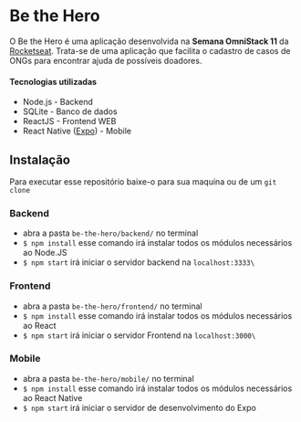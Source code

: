 # Be the Hero

O Be the Hero é uma aplicação desenvolvida na **Semana OmniStack 11** da [Rocketseat](https://github.com/rocketseat). Trata-se de uma aplicação que facilita o cadastro de casos de ONGs para encontrar ajuda de possíveis doadores.

#### Tecnologias utilizadas
 - Node.js - Backend
 - SQLite - Banco de dados
 - ReactJS - Frontend WEB
 - React Native ([Expo](https://docs.expo.io/versions/latest/)) - Mobile
 
## Instalação
Para executar esse repositório baixe-o para sua maquina ou de um `git clone`

### Backend
-   abra a pasta  `be-the-hero/backend/`  no terminal
-   `$ npm install`  esse comando irá instalar todos os módulos necessários ao Node.JS
-   `$ npm start`  irá iniciar o servidor backend na  `localhost:3333\`

### Frontend
-   abra a pasta  `be-the-hero/frontend/`  no terminal
-   `$ npm install`  esse comando irá instalar todos os módulos necessários ao React
-   `$ npm start`  irá iniciar o servidor Frontend na  `localhost:3000\`

### Mobile
-   abra a pasta  `be-the-hero/mobile/`  no terminal
-   `$ npm install`  esse comando irá instalar todos os módulos necessários ao React Native
-   `$ npm start`  irá iniciar o servidor de desenvolvimento do Expo

